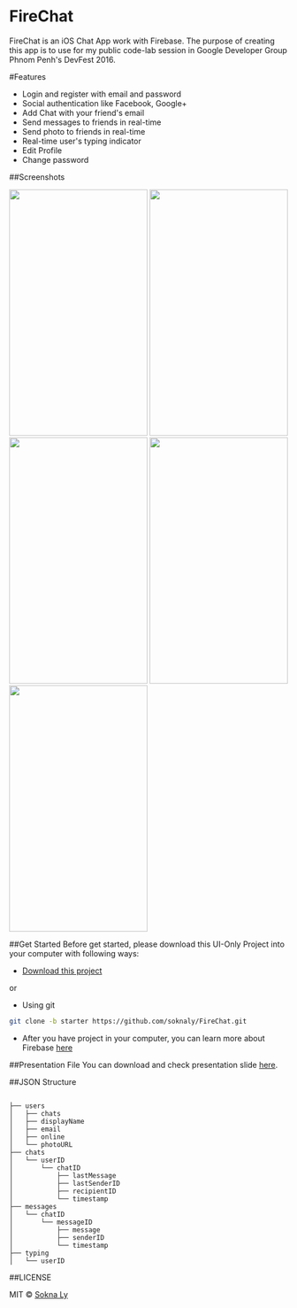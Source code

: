 # FireChat
FireChat is an iOS Chat App work with Firebase. The purpose of creating this app is to use for my public code-lab session in Google Developer Group Phnom Penh's DevFest 2016. 

#Features
- Login and register with email and password
- Social authentication like Facebook, Google+
- Add Chat with your friend's email
- Send messages to friends in real-time 
- Send photo to friends in real-time
- Real-time user's typing indicator 
- Edit Profile
- Change password

##Screenshots

<img src="https://github.com/soknaly/FireChat/blob/master/Screenshots/screenshot_1.PNG" width="250" height="445"/>
<img src="https://github.com/soknaly/FireChat/blob/master/Screenshots/screenshot_2.PNG" width="250" height="445"/>
<img src="https://github.com/soknaly/FireChat/blob/master/Screenshots/screenshot_3.PNG" width="250" height="445"/>
<img src="https://github.com/soknaly/FireChat/blob/master/Screenshots/screenshot_4.PNG" width="250" height="445"/>
<img src="https://github.com/soknaly/FireChat/blob/master/Screenshots/screenshot_5.PNG" width="250" height="445"/>

##Get Started
Before get started, please download this UI-Only Project into your computer with following ways:

- [Download this project](https://github.com/soknaly/FireChat/archive/starter.zip)

or

- Using git 

```bash
git clone -b starter https://github.com/soknaly/FireChat.git
```
- After you have project in your computer, you can learn more about Firebase [here](https://firebase.google.com/docs/ios/setup)

##Presentation File
You can download and check presentation slide [here](https://drive.google.com/open?id=1goZB-wtC_48YUAsd614TmU8u-WunfDKeT1BmDhjtWLQ). 

##JSON Structure 
```

├── users
│   ├── chats
│   ├── displayName
│   ├── email
│   ├── online
│   └── photoURL
├── chats
│   └── userID
│       └── chatID
│           ├── lastMessage
│           ├── lastSenderID
│           ├── recipientID
│           └── timestamp
├── messages
│   └── chatID
│       └── messageID
│           ├── message
│           ├── senderID
│           └── timestamp
├── typing
│   └── userID

```

##LICENSE

MIT © [Sokna Ly](https://www.linkedin.com/in/soknaly)
